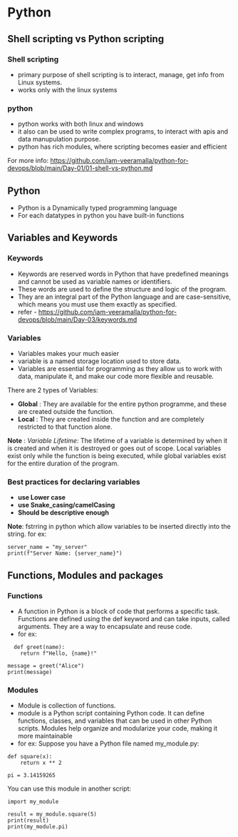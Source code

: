 # Python

## Shell scripting vs Python scripting

### Shell scripting

- primary purpose of shell scripting is to interact, manage, get info from Linux systems.
- works only with the linux systems

### python

- python works with both linux and windows
- it also can be used to write complex programs, to interact with apis and data manupulation purpose.
- python has rich modules, where scripting becomes easier and efficient

For more info: https://github.com/iam-veeramalla/python-for-devops/blob/main/Day-01/01-shell-vs-python.md

## Python

- Python is a Dynamically typed programming language
- For each datatypes in python you have built-in functions

## Variables and Keywords 

### Keywords

- Keywords are reserved words in Python that have predefined meanings and cannot be used as variable names or identifiers.
- These words are used to define the structure and logic of the program.
- They are an integral part of the Python language and are case-sensitive, which means you must use them exactly as specified.
- refer - https://github.com/iam-veeramalla/python-for-devops/blob/main/Day-03/keywords.md

### Variables

-  Variables makes your much easier
-  variable is a named storage location used to store data.
-  Variables are essential for programming as they allow us to work with data, manipulate it, and make our code more flexible and reusable.

There are 2 types of Variables:
- **Global** : They are available for the entire python programme, and these are created outside the function.
- **Local** : They are created inside the function and are completely restricted to that function alone.

**Note** : *Variable Lifetime*: The lifetime of a variable is determined by when it is created and when it is destroyed or goes out of scope. Local variables exist only while the function is being executed, while global variables exist for the entire duration of the program.

### Best practices for declaring variables

- **use Lower case**
- **use Snake_casing/camelCasing**
- **Should be descriptive enough**

**Note**: fstrring in python which allow variables to be inserted directly into the string.
for ex:
```
server_name = "my_server"
print(f"Server Name: {server_name}")
```

## Functions, Modules and packages

### Functions

- A function in Python is a block of code that performs a specific task. Functions are defined using the def keyword and can take inputs, called arguments. They are a way to encapsulate and reuse code.
- for ex:
```
  def greet(name):
    return f"Hello, {name}!"

message = greet("Alice")
print(message)
```

### Modules

- Module is collection of functions.
- module is a Python script containing Python code. It can define functions, classes, and variables that can be used in other Python scripts. Modules help organize and modularize your code, making it more maintainable
- for ex: Suppose you have a Python file named my_module.py:
```
def square(x):
    return x ** 2

pi = 3.14159265
```

You can use this module in another script:
```
import my_module

result = my_module.square(5)
print(result)
print(my_module.pi)
```
  


